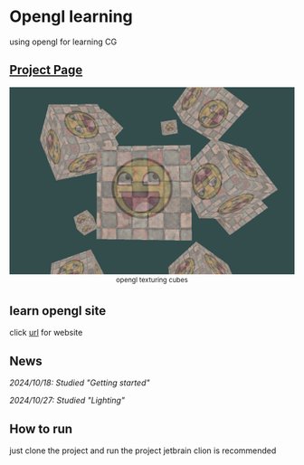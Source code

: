 # Opengl learning

using opengl for learning CG

## [Project Page](https://github.com/Rascal0902/opengl_learn)

<p align="center">
    <img src="docs/image.png">
    <br>
    <sup>opengl texturing cubes</sup>
    <br>
</p>

## learn opengl site

click [url](https://learnopengl.com/) for website

## News 
*2024/10/18: Studied "Getting started"*

*2024/10/27: Studied "Lighting"*

## How to run

just clone the project and run the project
jetbrain clion is recommended
